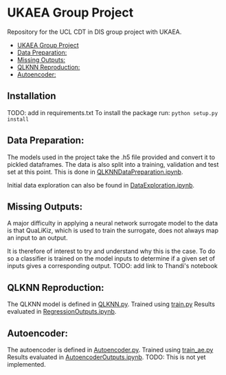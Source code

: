 # UKAEA Group Project
Repository for the UCL CDT in DIS group project with UKAEA.

<!-- omit in toc -->
- [UKAEA Group Project](#ukaeagroupproject) 
- [Data Preparation:](#data-preparation)
- [Missing Outputs:](#missing-outputs)
- [QLKNN Reproduction:](#qlknn-reproduction)
- [Autoencoder:](#autoencoder)

## Installation
TODO: add in requirements.txt
To install the package run: `python setup.py install`

## Data Preparation:
The models used in the project take the .h5 file provided and convert it to pickled dataframes. The data is also split into a training, validation and test set at this point. This is done in [QLKNNDataPreparation.ipynb](src/notebooks/QLKNNDataPreparation.ipynb).

Initial data exploration can also be found in [DataExploration.ipynb](src/notebooks/DataExploration.ipynb).

## Missing Outputs:
A major difficulty in applying a neural network surrogate model to the data is that QuaLiKiz, which is used to train the surrogate, does not always map an input to an output.

It is therefore of interest to try and understand why this is the case. To do so a classifier is trained on the model inputs to determine if a given set of inputs gives a corresponding output. TODO: add link to Thandi's notebook

## QLKNN Reproduction:
The QLKNN model is defined in [QLKNN.py](src/scripts/QLKNN.py).
Trained using [train.py](src/scripts/train.py)
Results evaluated in [RegressionOutputs.ipynb](src/notebooks/RegressionOutputs.ipynb).

## Autoencoder:
The autoencoder is defined in [Autoencoder.py](src/scripts/Autoencoder.py).
Trained using [train_ae.py](src/scripts/train_ae.py)
Results evaluated in [AutoencoderOutputs.ipynb](src/notebooks/AutoencoderOutputs.ipynb). TODO: This is not yet implemented.
